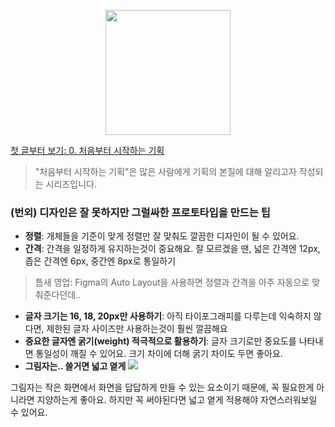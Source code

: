 <p align="center"><img src="https://i.imgur.com/wUFdbUb.png" width="200px"></p>

[첫 글부터 보기: 0. 처음부터 시작하는 기획](./)
> "처음부터 시작하는 기획"은  많은 사람에게 기획의 본질에 대해 알리고자 작성되는 시리즈입니다.

### (번외) 디자인은 잘 못하지만 그럴싸한 프로토타입을 만드는 팁
- **정렬**: 개체들을 기준이 맞게 정렬만 잘 맞춰도 깔끔한 디자인이 될 수 있어요.
- **간격**: 간격을 일정하게 유지하는것이 중요해요. 잘 모르겠을 땐, 넓은 간격엔 12px, 좁은 간격엔 6px, 중간엔 8px로 통일하기
> 틈새 영업: Figma의 Auto Layout을 사용하면 정렬과 간격을 아주 자동으로 맞춰준다던데..
- **글자 크기는 16, 18, 20px만 사용하기**: 아직 타이포그래피를 다루는데 익숙하지 않다면, 제한된 글자 사이즈만 사용하는것이 훨씬 깔끔해요
- **중요한 글자엔 굵기(weight) 적극적으로 활용하기**: 글자 크기로만 중요도를 나타내면 통일성이 깨질 수 있어요. 크기 차이에 더해 굵기 차이도 두면 좋아요.
- **그림자는.. 쓸거면 넓고 옅게**
![](https://i.imgur.com/Ej5lqt4.png)

그림자는 작은 화면에서 화면을 답답하게 만들 수 있는 요소이기 때문에, 꼭 필요한게 아니라면 지양하는게 좋아요. 하지만 꼭 써야된다면 넓고 옅게 적용해야 자연스러워보일 수 있어요.
<!--stackedit_data:
eyJoaXN0b3J5IjpbLTM1ODQzNTI1MCwtMTM3ODAxMzA5LC0zOT
U1NzE0OTQsLTEwNDI0NjA2NTcsNjA5MTgxNzM5LDQwNDkzNzg0
NF19
-->